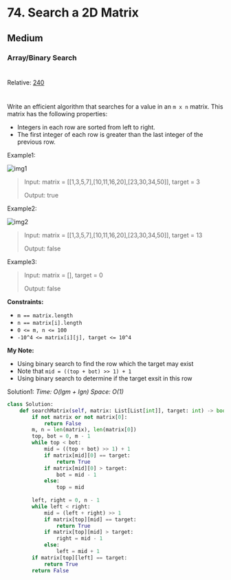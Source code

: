 # 74. Search a 2D Matrix
## Medium
### Array/Binary Search
#
Relative: [240](https://github.com/Yiyang-C/LeetCode/blob/master/0201~0300/0240_Search%20a%202D%20Matrix%20II.md)
#

Write an efficient algorithm that searches for a value in an ```m x n``` matrix. This matrix has the following properties:

* Integers in each row are sorted from left to right.
* The first integer of each row is greater than the last integer of the previous row.

Example1:

![img1](https://assets.leetcode.com/uploads/2020/10/05/mat.jpg)
> Input: matrix = [[1,3,5,7],[10,11,16,20],[23,30,34,50]], target = 3
> 
> Output: true

Example2:

![img2](https://assets.leetcode.com/uploads/2020/10/05/mat2.jpg)
> Input: matrix = [[1,3,5,7],[10,11,16,20],[23,30,34,50]], target = 13  
> 
> Output: false

Example3:
> Input: matrix = [], target = 0
> 
> Output: false

**Constraints:** 
* ```m == matrix.length```
* ```n == matrix[i].length```
* ```0 <= m, n <= 100```
* ```-10^4 <= matrix[i][j], target <= 10^4```

**My Note:**
* Using binary search to find the row which the target may exist
* Note that ```mid = ((top + bot) >> 1) + 1```
* Using binary search to determine if the target exsit in this row

Solution1:
*Time: O(lgm + lgn)*
*Space: O(1)*
```python
class Solution:
    def searchMatrix(self, matrix: List[List[int]], target: int) -> bool:
        if not matrix or not matrix[0]:
            return False
        m, n = len(matrix), len(matrix[0])
        top, bot = 0, m - 1
        while top < bot:
            mid = ((top + bot) >> 1) + 1
            if matrix[mid][0] == target:
                return True
            if matrix[mid][0] > target:
                bot = mid - 1
            else:
                top = mid
                
        left, right = 0, n - 1
        while left < right:
            mid = (left + right) >> 1
            if matrix[top][mid] == target:
                return True
            if matrix[top][mid] > target:
                right = mid - 1
            else:
                left = mid + 1
        if matrix[top][left] == target:
            return True
        return False
```
